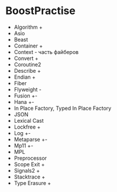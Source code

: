 # BoostPractise
- Algorithm +
- Asio 
- Beast 
- Container +
- Context - часть файберов
- Convert +
- Coroutine2 
- Describe +
- Endian +
- Fiber 
- Flyweight -  
- Fusion +-
- Hana +-
- In Place Factory, Typed In Place Factory  
- JSON 
- Lexical Cast  
- Lockfree +
- Log +-
- Metaparse +-
- Mp11 +-
- MPL 
- Preprocessor 
- Scope Exit +
- Signals2 +
- Stacktrace +  
- Type Erasure +
